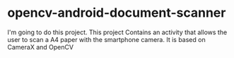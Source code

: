 # opencv-android-document-scanner

 I'm going to do this project. This project Contains an activity that allows the user to scan a A4 paper with the smartphone camera. It is based on CameraX and OpenCV
